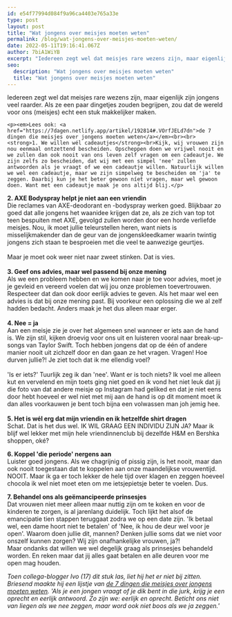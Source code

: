 ```yaml
---
id: e54f77994d084f9a96ca4403e765a33e
type: post
layout: post
title: "Wat jongens over meisjes moeten weten"
permalink: /blog/wat-jongens-over-meisjes-moeten-weten/
date: 2022-05-11T19:16:41.067Z
author: 7biA1WiYB
excerpt: "Iedereen zegt wel dat meisjes rare wezens zijn, maar eigenlijk zijn jongens veel raarder. Als ze een paar dingetjes zouden begrijpen, zou dat de wereld voor ons (meisjes) echt een stuk makkelijker maken.   "
seo:
  description: "Wat jongens over meisjes moeten weten"
  title: "Wat jongens over meisjes moeten weten"
---
```

Iedereen zegt wel dat meisjes rare wezens zijn, maar eigenlijk zijn jongens veel raarder. Als ze een paar dingetjes zouden begrijpen, zou dat de wereld voor ons (meisjes) echt een stuk makkelijker maken.   

    <p><em>Lees ook: <a href="https://7dagen.netlify.app/artikel/192814#.VOrfJELd7dn">de 7 dingen die meisjes over jongens moeten weten</a></em><br><br><strong>1. We willen wél cadeautjes</strong><br>Kijk, wij vrouwen zijn nou eenmaal ontzettend bescheiden. Opscheppen doen we vrijwel nooit en we zullen dan ook nooit van ons leven zelf vragen om een cadeautje. We zijn zelfs zo bescheiden, dat wij met een simpel 'nee' zullen antwoorden als je vraagt of we een cadeautje willen. Natuurlijk willen we wel een cadeautje, maar we zijn simpelweg te bescheiden om 'ja' te zeggen. Daarbij kun je het beter gewoon níet vragen, maar wel gewoon doen. Want met een cadeautje maak je ons altijd blij.</p>
<p><strong>2. AXE Bodyspray helpt je niet aan een vriendin</strong><br>Die reclames van AXE-deodorant en -bodyspray werken goed. Blijkbaar zo goed dat alle jongens het waanidee krijgen dat ze, als ze zich van top tot teen bespuiten met AXE, gevolgd zullen worden door een horde verliefde meisjes. Nou, ik moet jullie teleurstellen heren, want niets is misselijkmakender dan de geur van de jongenskleedkamer waarin twintig jongens zich staan te besproeien met die veel te aanwezige geurtjes.<br><br>Maar je moet ook weer niet naar zweet stinken. Dat is vies. <br><br><strong>3. Geef ons advies, maar wel passend bij onze mening </strong><br>Als we een probleem hebben en we komen naar je toe voor advies, moet je je gevleid en vereerd voelen dat wij jou onze problemen toevertrouwen. Respecteer dat dan ook door eerlijk advies te geven. Als het maar wel een advies is dat bij onze mening past. Bij voorkeur een oplossing die we al zelf hadden bedacht. Anders maak je het dus alleen maar erger. <br><br><strong>4. Nee = ja</strong><br>Aan een meisje zie je over het algemeen snel wanneer er iets aan de hand is. We zijn stil, kijken droevig voor ons uit en luisteren vooral naar break-up-songs van Taylor Swift. Toch hebben jongens dat op de één of andere manier nooit uit zichzelf door en dan gaan ze het vragen. Vragen! Hoe durven jullie?! Je ziet toch dat ik me ellendig voel?<br><br>'Is er iets?' Tuurlijk zeg ik dan 'nee'. Want er is toch niets? Ik voel me alleen kut en vervelend en mijn toets ging niet goed en ik vond het niet leuk dat jij die foto van dat andere meisje op Instagram had geliked en dat je niet eens door hebt hoeveel er wel niet met mij aan de hand is op dit moment moet ik dan alles voorkauwen je bent toch bijna een volwassen man joh jemig hee. <br><br><strong>5. Het is wél erg dat mijn vriendin en ik hetzelfde shirt dragen</strong><br>Schat. Dat is het dus wel. IK WIL GRAAG EEN INDIVIDU ZIJN JA? Maar ik blijf wel lekker met mijn hele vriendinnenclub bij dezelfde H&amp;M en Bershka shoppen, oké? </p>
<p><strong>6. Koppel 'die periode' nergens aan</strong><br>Luister goed jongens. Als we chagrijnig of pissig zijn, is het nooit, maar dan ook nooit toegestaan dat te koppelen aan onze maandelijkse vrouwentijd. NOOIT. Maar ik ga er toch lekker de hele tijd over klagen en zeggen hoeveel chocola ik wel niet moet eten om me ietsjepietsje beter te voelen. Dus. </p>
<p><strong>7. Behandel ons als geëmancipeerde prinsesjes</strong><br>Dat vrouwen niet meer alleen maar nuttig zijn om te koken en voor de kinderen te zorgen, is al jarenlang duidelijk. Toch lijkt het alsof de emancipatie tien stappen teruggaat zodra we op een date zijn. 'Ik betaal wel, een dame hoort niet te betalen' of 'Nee, ik hou de deur wel voor je open'. Waarom doen jullie dit, mannen? Denken jullie soms dat we niet voor onszelf kunnen zorgen? Wij zijn onafhankelijke vrouwen, ja?!<br>Maar ondanks dat willen we wel degelijk graag als prinsesjes behandeld worden. En reken maar dat jij alles gaat betalen en alle deuren voor me open mag houden. </p>
<p><em>Toen collega-blogger Ivo (17) dit stuk las, liet hij het er niet bij zitten. Briesend maakte hij een lijstje van <a href="https://7dagen.netlify.app/artikel/192814#.VOrfJELd7dn">de 7 dingen die meisjes over jongens moeten weten</a>. 'Als je een jongen vraagt of je dik bent in die jurk, krijg je een oprecht en eerlijk antwoord. Zo zijn we: eerlijk en oprecht. Beticht ons niet van liegen als we nee zeggen, maar word ook niet boos als we ja zeggen.'</em></p>  
